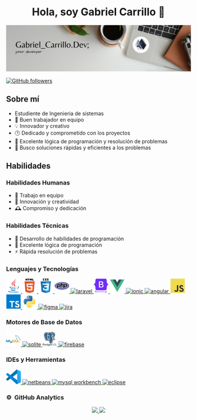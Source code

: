 <div align="center">
  <h1 align="center">Hola, soy Gabriel Carrillo 👋</h1>
</div>
<img src="Gabriel Linkedin .png" alt="Imagen de portada">

[![GitHub followers](https://img.shields.io/github/followers/GabrielCarrilloF?style=social)](https://github.com/GabrielCarrillof)

## Sobre mí
- Estudiente de Ingenieria de sistemas
- 💼 Buen trabajador en equipo
- 💡 Innovador y creativo
- 🕒 Dedicado y comprometido con los proyectos
- 🧠 Excelente lógica de programación y resolución de problemas
- 🚀 Busco soluciones rápidas y eficientes a los problemas

## Habilidades

### Habilidades Humanas

- 🤝 Trabajo en equipo
- 🧩 Innovación y creatividad
- 🕰 Compromiso y dedicación

### Habilidades Técnicas

- 🔧 Desarrollo de habilidades de programación
- 🧠 Excelente lógica de programación
- ⚡ Rápida resolución de problemas

### Lenguajes y Tecnologías

<p align="left"> 
  <a href="https://www.java.com" target="_blank" rel="noreferrer"> 
    <img src="https://raw.githubusercontent.com/devicons/devicon/master/icons/java/java-original.svg" alt="java" width="40" height="40"/> 
  </a> 
  <a href="https://www.w3.org/html/" target="_blank" rel="noreferrer"> 
    <img src="https://raw.githubusercontent.com/devicons/devicon/master/icons/html5/html5-original-wordmark.svg" alt="html5" width="40" height="40"/> 
  </a> 
  <a href="https://www.w3schools.com/css/" target="_blank" rel="noreferrer"> 
    <img src="https://raw.githubusercontent.com/devicons/devicon/master/icons/css3/css3-original-wordmark.svg" alt="css3" width="40" height="40"/> 
  </a> 
  <a href="https://www.php.net" target="_blank" rel="noreferrer"> 
    <img src="https://raw.githubusercontent.com/devicons/devicon/master/icons/php/php-original.svg" alt="php" width="40" height="40"/> 
  </a> 
  <a href="https://laravel.com/" target="_blank" rel="noreferrer"> 
    <img src="https://laravel.com/img/logomark.min.svg" alt="laravel" width="40" height="40"/> 
  </a> 
  <a href="https://getbootstrap.com" target="_blank" rel="noreferrer"> 
    <img src="https://raw.githubusercontent.com/devicons/devicon/master/icons/bootstrap/bootstrap-plain-wordmark.svg" alt="bootstrap" width="40" height="40"/> 
  </a> 
  <a href="https://vuejs.org/" target="_blank" rel="noreferrer"> 
    <img src="https://raw.githubusercontent.com/devicons/devicon/master/icons/vuejs/vuejs-original.svg" alt="vuejs" width="40" height="40"/> 
  </a> 
  <a href="https://ionicframework.com" target="_blank" rel="noreferrer"> 
    <img src="https://upload.wikimedia.org/wikipedia/commons/d/d1/Ionic_Logo.svg" alt="ionic" width="40" height="40"/> 
  </a> 
  <a href="https://angular.io" target="_blank" rel="noreferrer"> 
    <img src="https://angular.io/assets/images/logos/angular/angular.svg" alt="angular" width="40" height="40"/> 
  </a> 
  <a href="https://developer.mozilla.org/en-US/docs/Web/JavaScript" target="_blank" rel="noreferrer"> 
    <img src="https://raw.githubusercontent.com/devicons/devicon/master/icons/javascript/javascript-original.svg" alt="javascript" width="40" height="40"/> 
  </a> 
  <a href="https://www.typescriptlang.org/" target="_blank" rel="noreferrer"> 
    <img src="https://raw.githubusercontent.com/devicons/devicon/master/icons/typescript/typescript-original.svg" alt="typescript" width="40" height="40"/> 
  </a> 
  <a href="https://www.python.org/" target="_blank" rel="noreferrer"> 
    <img src="https://raw.githubusercontent.com/devicons/devicon/master/icons/python/python-original.svg" alt="python" width="40" height="40"/> 
  </a> 
  <a href="https://www.figma.com/" target="_blank" rel="noreferrer"> 
    <img src="https://www.vectorlogo.zone/logos/figma/figma-icon.svg" alt="figma" width="40" height="40"/> 
  </a> 
  <a href="https://www.atlassian.com/software/jira" target="_blank" rel="noreferrer"> 
    <img src="https://wac-cdn.atlassian.com/misc-assets/adg4-nav/AtlassianHeaderLogo.svg" alt="jira" width="40" height="40"/> 
  </a> 
  <a href="https://trello.com/" target="_blank" rel="noreferrer"> 
  </a> 
</p>



### Motores de Base de Datos

<p align="left"> 
  <a href="https://www.mysql.com/" target="_blank" rel="noreferrer"> 
    <img src="https://raw.githubusercontent.com/devicons/devicon/master/icons/mysql/mysql-original-wordmark.svg" alt="mysql" width="40" height="40"/> 
  </a> 
  <a href="https://www.sqlite.org/index.html" target="_blank" rel="noreferrer"> 
    <img src="https://www.vectorlogo.zone/logos/sqlite/sqlite-icon.svg" alt="sqlite" width="40" height="40"/> 
  </a> 
  <a href="https://www.postgresql.org" target="_blank" rel="noreferrer"> 
    <img src="https://raw.githubusercontent.com/devicons/devicon/master/icons/postgresql/postgresql-original-wordmark.svg" alt="postgresql" width="40" height="40"/> 
  </a> 
  <a href="https://firebase.google.com/" target="_blank" rel="noreferrer"> 
    <img src="https://www.vectorlogo.zone/logos/firebase/firebase-icon.svg" alt="firebase" width="40" height="40"/> 
  </a> 
</p>


### IDEs y Herramientas

<p align="left"> 
  <a href="https://code.visualstudio.com/" target="_blank" rel="noreferrer"> 
    <img src="https://raw.githubusercontent.com/devicons/devicon/master/icons/vscode/vscode-original.svg" alt="vscode" width="40" height="40"/> 
  </a> 
  <a href="https://netbeans.apache.org/" target="_blank" rel="noreferrer"> 
    <img src="https://netbeans.apache.org/_/images/apache-netbeans.svg" alt="netbeans" width="40" height="40"/> 
  </a> 
  <a href="https://www.mysql.com/products/workbench/" target="_blank" rel="noreferrer"> 
    <img src="https://www.mysql.com/common/logos/logo-mysql-170x115.png" alt="mysql workbench" width="40" height="40"/> 
  </a> 
  <a href="https://www.eclipse.org/" target="_blank" rel="noreferrer"> 
    <img src="https://upload.wikimedia.org/wikipedia/commons/d/d0/Eclipse-Luna-Logo.svg" alt="eclipse" width="40" height="40"/> 
  </a> 
</p>



### ⚙️ &nbsp;GitHub Analytics

<p align="center"> <a href="https://github.com/GabrielCarrilloF"> <img height="180em" src="https://github-readme-stats-eight-theta.vercel.app/api?username=GabrielCarrilloF&show_icons=true&theme=algolia&include_all_commits=true&count_private=true"/> <img height="180em" src="https://github-readme-stats-eight-theta.vercel.app/api/top-langs/?username=GabrielCarrilloF&layout=compact&langs_count=8&theme=algolia"/> </a> </p>
